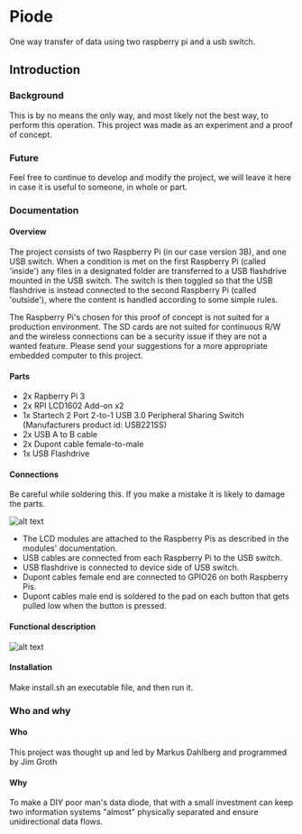# Piode
One way transfer of data using two raspberry pi and a usb switch.

## Introduction

### Background
This is by no means the only way, and most likely not the best way, to perform this operation. This project was made as an experiment and a proof of concept.

### Future
Feel free to continue to develop and modify the project, we will leave it here in case it is useful to someone, in whole or part.

### Documentation

#### Overview
The project consists of two Raspberry Pi (in our case version 3B), and one USB switch. When a condition is met on the first Raspberry Pi (called 'inside') any files in a designated folder are transferred to a USB flashdrive mounted in the USB switch. The switch is then toggled so that the USB flashdrive is instead connected to the second Raspberry Pi (called 'outside'), where the content is handled according to some simple rules.

The Raspberry Pi's chosen for this proof of concept is not suited for a production environment. The SD cards are not suited for continuous R/W and the wireless connections can be a security issue if they are not a wanted feature. Please send your suggestions for a more appropriate embedded computer to this project. 


#### Parts
- 2x Rapberry Pi 3
- 2x RPI LCD1602 Add-on x2
- 1x Startech 2 Port 2-to-1 USB 3.0 Peripheral Sharing Switch (Manufacturers product id: USB221SS)
- 2x USB A to B cable
- 2x Dupont cable female-to-male
- 1x USB Flashdrive

#### Connections
Be careful while soldering this. If you make a mistake it is likely to damage the parts. 

![alt text](https://github.com/VanDerGroot/piode/blob/main/connection%20sketch.png "Diagram")

- The LCD modules are attached to the Raspberry Pis as described in the modules' documentation.
- USB cables are connected from each Raspberry Pi to the USB switch.
- USB flashdrive is connected to device side of USB switch.
- Dupont cables female end are connected to GPIO26 on both Raspberry Pis.
- Dupont cables male end is soldered to the pad on each button that gets pulled low when the button is pressed.

#### Functional description

![alt text](https://github.com/VanDerGroot/piode/blob/main/event_flowchart.png "Flowchart")


#### Installation
Make install.sh an executable file, and then run it.

### Who and why
#### Who
This project was thought up and led by Markus Dahlberg and programmed by Jim Groth

#### Why
To make a DIY poor man's data diode, that with a small investment can keep two information systems "almost" physically separated and ensure unidirectional data flows. 


